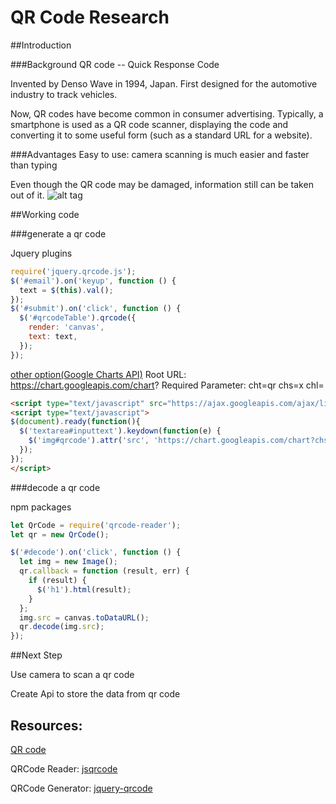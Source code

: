 # QR Code Research
##Introduction

###Background
QR code -- Quick Response Code

Invented by Denso Wave in 1994, Japan.
First designed for the automotive industry to track vehicles.

Now, QR codes have become common in consumer advertising. Typically, a smartphone is used as a QR code scanner, displaying the code and converting it to some useful form (such as a standard URL for a website).

###Advantages
Easy to use: camera scanning is much easier and faster than typing

Even though the QR code may be damaged, information still can be taken out of it.
![alt tag](https://upload.wikimedia.org/wikipedia/commons/thumb/8/8d/QR_Code_Damaged.jpg/282px-QR_Code_Damaged.jpg)


##Working code

###generate a qr code

Jquery plugins

```javascript
require('jquery.qrcode.js');
$('#email').on('keyup', function () {
  text = $(this).val();
});
$('#submit').on('click', function () {
  $('#qrcodeTable').qrcode({
    render: 'canvas',
    text: text,
  });
});
```

[other option(Google Charts API)](http://www.hashbangcode.com/blog/easy-qr-code-generation-google-charts-api)
Root URL: https://chart.googleapis.com/chart?
Required Parameter:
cht=qr
chs=<width>x<height>
chl=<data>

```html
<script type="text/javascript" src="https://ajax.googleapis.com/ajax/libs/jquery/1.7.1/jquery.min.js"></script>
<script type="text/javascript">
$(document).ready(function(){
  $('textarea#inputtext').keydown(function(e) {
    $('img#qrcode').attr('src', 'https://chart.googleapis.com/chart?chs=177x177&cht=qr&chl=' + $('textarea#inputtext').val() + '&choe=UTF-8');
  });
});
</script>
```

###decode a qr code

npm packages

```javascript
let QrCode = require('qrcode-reader');
let qr = new QrCode();

$('#decode').on('click', function () {
  let img = new Image();
  qr.callback = function (result, err) {
    if (result) {
      $('h1').html(result);
    }
  };
  img.src = canvas.toDataURL();
  qr.decode(img.src);
});
```

##Next Step

Use camera to scan a qr code

Create Api to store the data from qr code

## Resources:

[QR code](https://en.wikipedia.org/wiki/QR_code)

QRCode Reader: [jsqrcode](https://github.com/edi9999/jsqrcode)

QRCode Generator: [jquery-qrcode](https://github.com/jeromeetienne/jquery-qrcode)
